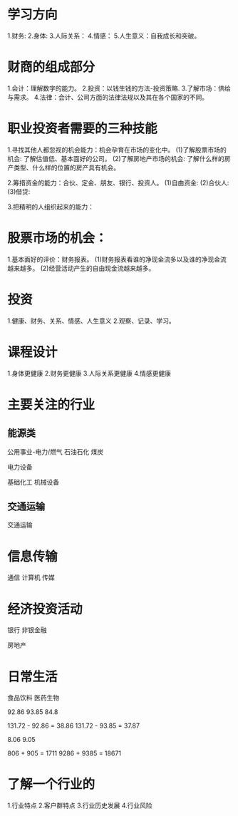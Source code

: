 # 学习方向
1.财务: 
2.身体:
3.人际关系：
4.情感：
5.人生意义：自我成长和突破。

# 财商的组成部分
1.会计：理解数字的能力。
2.投资：以钱生钱的方法-投资策略.
3.了解市场：供给与需求。
4.法律：会计、公司方面的法律法规以及其在各个国家的不同。

# 职业投资者需要的三种技能
1.寻找其他人都忽视的机会能力：机会孕育在市场的变化中。
  (1)了解股票市场的机会: 了解估值低、基本面好的公司。
  (2)了解房地产市场的机会: 了解什么样的房产类型、什么样的位置的房产具有机会。

2.筹措资金的能力：合伙、定金、朋友、银行、投资人。
  (1)自由资金:
  (2)合伙人:
  (3)借贷:

3.把精明的人组织起来的能力：

# 股票市场的机会：
1.基本面好的评价：财务报表。
  (1)财务报表看谁的净现金流多以及谁的净现金流越来越多。
  (2)经营活动产生的自由现金流越来越多。

# 投资
1.健康、财务、关系、情感、人生意义 
2.观察、记录、学习。

# 课程设计
1.身体更健康
2.财务更健康
3.人际关系更健康
4.情感更健康

# 主要关注的行业
## 能源类
公用事业-电力/燃气
石油石化
煤炭

电力设备

基础化工
机械设备

## 交通运输
交通运输

# 信息传输
通信
计算机
传媒

# 经济投资活动
银行
非银金融

房地产

# 日常生活
食品饮料
医药生物


92.86 93.85
84.8

131.72 - 92.86 = 38.86
131.72 - 93.85 = 37.87

8.06  9.05

806 + 905 = 1711
9286 + 9385 = 18671

# 了解一个行业的
1.行业特点
2.客户群特点
3.行业历史发展
4.行业风险


